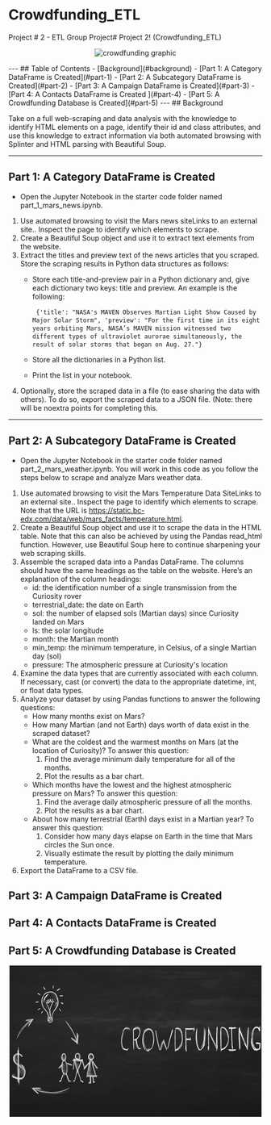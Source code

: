 # Crowdfunding_ETL
Project # 2 - ETL Group Project# Project 2! (Crowdfunding_ETL)

<p align="center">
<img src="image/pic1.png" alt="crowdfunding graphic" width="500" height="300">
</p>
---
## Table of Contents
- [Background](#background)
- [Part 1: A Category DataFrame is Created](#part-1)
- [Part 2: A Subcategory DataFrame is Created](#part-2)
- [Part 3: A Campaign DataFrame is Created](#part-3)
- [Part 4: A Contacts DataFrame is Created ](#part-4)
- [Part 5: A Crowdfunding Database is Created](#part-5)
---
## Background <a name="background"></a>

Take on a full web-scraping and data analysis with the knowledge to identify HTML elements on a page,
identify their id and class attributes, and use this knowledge to extract information via both automated 
browsing with Splinter and HTML parsing with Beautiful Soup.

---
## Part 1: A Category DataFrame is Created <a name="part-1"></a>

-  Open the Jupyter Notebook in the starter code folder named part_1_mars_news.ipynb. 
  1. Use automated browsing to visit the Mars news siteLinks to an external site.. Inspect the page to 
      identify which elements to scrape.
  2. Create a Beautiful Soup object and use it to extract text elements from the website.
  3. Extract the titles and preview text of the news articles that you scraped. Store the scraping results
      in Python data structures as follows:
      -  Store each title-and-preview pair in a Python dictionary and, give each dictionary two keys: title
          and preview. An example is the following:
          
              {'title': "NASA's MAVEN Observes Martian Light Show Caused by Major Solar Storm", 'preview': "For the first time in its eight years orbiting Mars, NASA’s MAVEN mission witnessed two different types of ultraviolet aurorae simultaneously, the result of solar storms that began on Aug. 27."}
              
      -  Store all the dictionaries in a Python list.
      -  Print the list in your notebook.
  4.  Optionally, store the scraped data in a file (to ease sharing the data with others). To do so, export the
       scraped data to a JSON file. (Note: there will be noextra points for completing this.
---
## Part 2: A Subcategory DataFrame is Created <a name="part-2"></a>

-  Open the Jupyter Notebook in the starter code folder named part_2_mars_weather.ipynb. You will work in this code
    as you follow the steps below to scrape and analyze Mars weather data.
1. Use automated browsing to visit the Mars Temperature Data SiteLinks to an external site.. Inspect the page to 
       identify which elements to scrape. Note that the URL is https://static.bc-edx.com/data/web/mars_facts/temperature.html.
2. Create a Beautiful Soup object and use it to scrape the data in the HTML table. Note that this can also be achieved by 
       using the Pandas read_html function. However, use Beautiful Soup here to continue sharpening your web scraping skills.
3. Assemble the scraped data into a Pandas DataFrame. The columns should have the same headings as the table on the website. 
       Here’s an explanation of the column headings:
      -  id: the identification number of a single transmission from the Curiosity rover
      -  terrestrial_date: the date on Earth
      -  sol: the number of elapsed sols (Martian days) since Curiosity landed on Mars
      -  ls: the solar longitude
      -  month: the Martian month
      -  min_temp: the minimum temperature, in Celsius, of a single Martian day (sol)
      -  pressure: The atmospheric pressure at Curiosity's location
4. Examine the data types that are currently associated with each column. If necessary, cast (or convert) the data to the 
       appropriate datetime, int, or float data types.
5. Analyze your dataset by using Pandas functions to answer the following questions:
      -  How many months exist on Mars?
      -  How many Martian (and not Earth) days worth of data exist in the scraped dataset?
      -  What are the coldest and the warmest months on Mars (at the location of Curiosity)? To answer this question:
         1. Find the average minimum daily temperature for all of the months.
         2. Plot the results as a bar chart.
      -  Which months have the lowest and the highest atmospheric pressure on Mars? To answer this question:
         1. Find the average daily atmospheric pressure of all the months.
         2. Plot the results as a bar chart.
      -  About how many terrestrial (Earth) days exist in a Martian year? To answer this question:
         1. Consider how many days elapse on Earth in the time that Mars circles the Sun once.
         2. Visually estimate the result by plotting the daily minimum temperature.
6. Export the DataFrame to a CSV file.

## Part 3: A Campaign DataFrame is Created <a name="part-3"></a>

## Part 4:  A Contacts DataFrame is Created <a name="part-4"></a>

## Part 5: A Crowdfunding Database is Created <a name="part-5"></a>


<p align="center">
<img src="image/pic2.png" alt="crowdfunding graphic" width="500" height="300">
</p>
